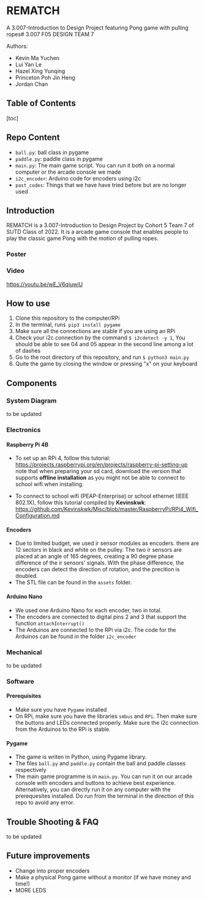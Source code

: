 # REMATCH
A 3.007-Introduction to Design Project featuring Pong game with pulling ropes# 3.007 F05 DESIGN TEAM 7

Authors:
 - Kevin Ma Yuchen
 - Lui Yan Le 
 - Hazel Xing Yunqing
 - Princeton Poh Jin Heng 
 - Jordan Chan 

## Table of Contents
[toc]

## Repo Content
- `ball.py`: ball class in pygame
- `paddle.py`: paddle class in pygame
- `main.py`: The main game script. You can run it both on a normal computer or the arcade console we made
- `i2c_encoder`: Arduino code for encoders using i2c
- `past_codes`: Things that we have have tried before but are no longer used

## Introduction
REMATCH is a 3.007-Introduction to Design Project by Cohort 5 Team 7 of SUTD Class of 2022. It is a arcade game console that enables people to play the classic game Pong with the motion of pulling ropes.

### Poster

### Video
https://youtu.be/wE_V6qiuwjU

## How to use
1. Clone this repository to the computer/RPi
2. In the terminal, run`$ pip3 install pygame`
3. Make sure all the connections are stable if you are using an RPi
4. Check your i2c connection by the command `$ i2cdetect -y 1`, You should be able to see 04 and 05 appear in the second line among a lot of dashes
5. Go to the root directory of this repository, and run `$ python3 main.py`
6. Quite the game by closing the window or pressing "x" on your keyboard

## Components

### System Diagram
to be updated

### Electronics

#### Raspberry Pi 4B

- To set up an RPi 4, follow this tutorial: https://projects.raspberrypi.org/en/projects/raspberry-pi-setting-up 
  note that when preparing your sd card, download the version that supports **offline installation** as you might not be able to connect to school wifi when installing.


- To connect to school wifi (PEAP-Enterprise) or school ethernet (IEEE 802.1X), follow this tutorial compiled by **Kevinskwk**:
https://github.com/Kevinskwk/Misc/blob/master/RaspberryPi/RPi4_Wifi_Configuration.md 

#### Encoders
- Due to limited budget, we used ir sensor modules as encoders. there are 12 sectors in black and white on the pulley. The two ir sensors are placed at an angle of 165 degrees, creating a 90 degree phase difference of the ir sensors' signals. With the phase difference, the encoders can detect the direction of rotation, and the precition is doubled.
- The STL file can be found in the `assets` folder.

#### Arduino Nano
- We used one Arduino Nano for each encoder, two in total.
- The encoders are connected to digital pins 2 and 3 that support the function `attachInterrupt()`
- The Arduinos are connected to the RPi via i2c. The code for the Arduinos can be found in the folder `i2c_encoder`

### Mechanical
to be updated

### Software

#### Prerequisites
- Make sure you have `Pygame` installed
- On RPi, make sure you have the libraries `smbus` and `RPi`. Then make sure the buttons and LEDs connected properly. Make sure the i2c connection from the Arduinos to the RPi is stable.

#### Pygame
- The game is writen in Python, using Pygame library.
- The files `ball.py` and `paddle.py` contain the ball and paddle classes respectively
- The main game programme is in `main.py`. You can run it on our arcade console with encoders and buttons to achieve best experience. Alternatively, you can directly run it on any computer with the prerequesites installed. Do run from the terminal in the direction of this repo to avoid any error.

## Trouble Shooting & FAQ
to be updated

## Future improvements
- Change into proper encoders
- Make a physical Pong game without a monitor (if we have money and time!)
- MORE LEDS